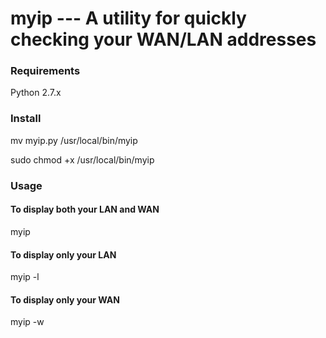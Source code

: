 # myip --- A utility for quickly checking your WAN/LAN addresses

### Requirements
Python 2.7.x

### Install
mv myip.py /usr/local/bin/myip

sudo chmod +x /usr/local/bin/myip

### Usage
#### To display both your LAN and WAN
myip
#### To display only your LAN
myip -l
#### To display only your WAN
myip -w